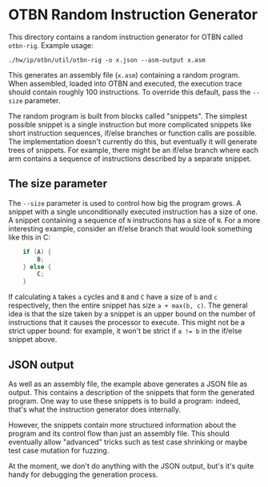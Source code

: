 # OTBN Random Instruction Generator

This directory contains a random instruction generator for OTBN called
`otbn-rig`. Example usage:

```
./hw/ip/otbn/util/otbn-rig -o x.json --asm-output x.asm
```

This generates an assembly file (`x.asm`) containing a random program.
When assembled, loaded into OTBN and executed, the execution trace
should contain roughly 100 instructions. To override this default,
pass the `--size` parameter.

The random program is built from blocks called "snippets". The
simplest possible snippet is a single instruction but more complicated
snippets like short instruction sequences, if/else branches or
function calls are possible. The implementation doesn't currently do
this, but eventually it will generate trees of snippets. For example,
there might be an if/else branch where each arm contains a sequence of
instructions described by a separate snippet.

## The size parameter

The `--size` parameter is used to control how big the program grows. A
snippet with a single unconditionally executed instruction has a size
of one. A snippet containing a sequence of `N` instructions has a size
of `N`. For a more interesting example, consider an if/else branch
that would look something like this in C:

```C
    if (A) {
        B;
    } else {
        C;
    }
```

If calculating `A` takes `a` cycles and `B` and `C` have a size of `b`
and `c` respectively, then the entire snippet has size `a + max(b,
c)`. The general idea is that the size taken by a snippet is an upper
bound on the number of instructions that it causes the processor to
execute. This might not be a strict upper bound: for example, it won't
be strict if `a != b` in the if/else snippet above.

## JSON output

As well as an assembly file, the example above generates a JSON file
as output. This contains a description of the snippets that form the
generated program. One way to use these snippets is to build a
program: indeed, that's what the instruction generator does
internally.

However, the snippets contain more structured information about the
program and its control flow than just an assembly file. This should
eventually allow "advanced" tricks such as test case shrinking or
maybe test case mutation for fuzzing.

At the moment, we don't do anything with the JSON output, but's it's
quite handy for debugging the generation process.

